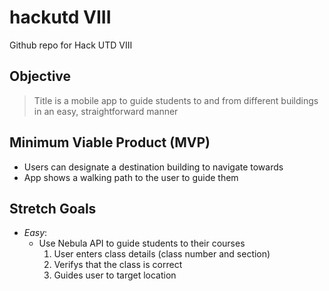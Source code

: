# hackutd VIII
 Github repo for Hack UTD VIII
## Objective
> Title is a mobile app to guide students to and from different buildings in an easy, straightforward manner

## Minimum Viable Product (MVP)
- Users can designate a destination building to navigate towards
- App shows a walking path to the user to guide them

## Stretch Goals
- *Easy*:
    - Use Nebula API to guide students to their courses 
        1. User enters class details (class number and section)
        2. Verifys that the class is correct
        3. Guides user to target location
